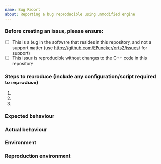 ```yaml
---
name: Bug Report
about: Reporting a bug reproducible using unmodified engine
---
```

<!-- Welcome to the issues section if it's your first time! -->

### Before creating an issue, please ensure:
- [ ] This is a bug in the software that resides in this repository, and not a
      support matter (use https://github.com/EPuncker/orts2/issues/ for support)
- [ ] This issue is reproducible without changes to the C++ code in this repository

### Steps to reproduce (include any configuration/script required to reproduce)
1.
2.
3.

### Expected behaviour
<!-- Tell us what should happen -->

### Actual behaviour
<!-- Tell us what happens instead -->

### Environment
<!-- If the issue is environment specific (e.g. compiling errors), include
     name and version of the operating system and compiler you are using. -->

### Reproduction environment
<!-- If there are specific scripts required to reproduce the issue, provide a link to
     a branch in your fork that has minimum necessary changes to reproduce the issue. -->

